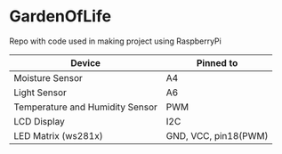 # GardenOfLife

Repo with code used in making project using RaspberryPi

Device                          | Pinned to
-----                           | -----------
Moisture Sensor                 | A4
Light Sensor                    | A6
Temperature and Humidity Sensor | PWM
LCD Display                     | I2C
LED Matrix (ws281x)             | GND, VCC, pin18(PWM)